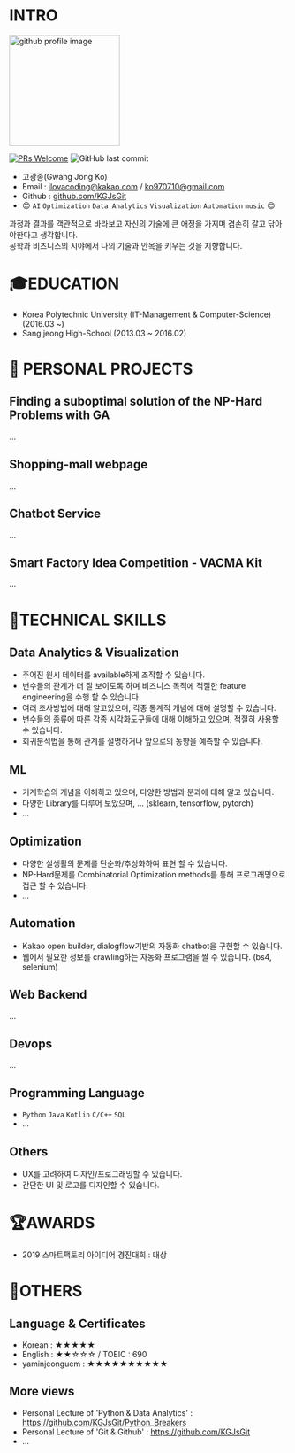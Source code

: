 # INTRO
<img alt="github profile image" src="https://avatars1.githubusercontent.com/u/29548128?s=400&u=2e375da7abe40b9e73ffd45cf6d8951dc173f8a5&v=4" width="200">

[![PRs Welcome](https://img.shields.io/badge/PRs-welcome-brightgreen.svg?style=flat-square)](http://makeapullrequest.com)
![GitHub last commit](https://img.shields.io/github/last-commit/KGJsGit/My_resume.svg)

* 고광종(Gwang Jong Ko)
* Email : ilovacoding@kakao.com / ko970710@gmail.com
* Github : [github.com/KGJsGit](https://github.com/KGJsGit)
* :heart_eyes: `AI` `Optimization` `Data Analytics` `Visualization` `Automation` `music` :heart_eyes:

과정과 결과를 객관적으로 바라보고 자신의 기술에 큰 애정을 가지며 겸손히 갈고 닦아야한다고 생각합니다.<br>
공학과 비즈니스의 시야에서 나의 기술과 안목을 키우는 것을 지향합니다.<br>


# :mortar_board:EDUCATION
- Korea Polytechnic University (IT-Management & Computer-Science) (2016.03 ~)
- Sang jeong High-School (2013.03 ~ 2016.02)


# :book: PERSONAL PROJECTS
## Finding a suboptimal solution of the NP-Hard Problems with GA
...
## Shopping-mall webpage
...
## Chatbot Service
...
## Smart Factory Idea Competition - VACMA Kit
...


# :dart:TECHNICAL SKILLS
## Data Analytics & Visualization
- 주어진 원시 데이터를 available하게 조작할 수 있습니다.
- 변수들의 관계가 더 잘 보이도록 하며 비즈니스 목적에 적절한 feature engineering을 수행 할 수 있습니다.
- 여러 조사방법에 대해 알고있으며, 각종 통계적 개념에 대해 설명할 수 있습니다.
- 변수들의 종류에 따른 각종 시각화도구들에 대해 이해하고 있으며, 적절히 사용할 수 있습니다.
- 회귀분석법을 통해 관계를 설명하거나 앞으로의 동향을 예측할 수 있습니다.
## ML
- 기계학습의 개념을 이해하고 있으며, 다양한 방법과 분과에 대해 알고 있습니다.
- 다양한 Library를 다루어 보았으며, ... (sklearn, tensorflow, pytorch)
- ...
## Optimization
- 다양한 실생활의 문제를 단순화/추상화하여 표현 할 수 있습니다.
- NP-Hard문제를 Combinatorial Optimization methods를 통해 프로그래밍으로 접근 할 수 있습니다.
- ...
## Automation
- Kakao open builder, dialogflow기반의 자동화 chatbot을 구현할 수 있습니다.
- 웹에서 필요한 정보를 crawling하는 자동화 프로그램을 짤 수 있습니다. (bs4, selenium)
## Web Backend
...
## Devops
...
## Programming Language
- `Python` `Java` `Kotlin` `C/C++` `SQL`
- ...
## Others
- UX를 고려하여 디자인/프로그래밍할 수 있습니다.
- 간단한 UI 및 로고를 디자인할 수 있습니다.


# :trophy:AWARDS
- 2019 스마트팩토리 아이디어 경진대회 : 대상


# :speech_balloon:OTHERS
## Language & Certificates
- Korean : ★★★★★
- English : ★★☆☆☆ / TOEIC : 690
- yaminjeonguem : ★★★★★★★★★★
## More views
- Personal Lecture of 'Python & Data Analytics' : https://github.com/KGJsGit/Python_Breakers
- Personal Lecture of 'Git & Github' : https://github.com/KGJsGit 
- ...
